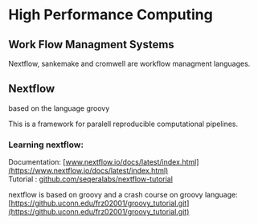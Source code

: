 # High Performance Computing  


## Work Flow Managment Systems  

Nextflow, sankemake and cromwell are workflow managment languages.   

## Nextflow  

based on the language groovy   

This is a framework for paralell reproducible computational pipelines.  

### Learning nextflow:  
Documentation:   [www.nextflow.io/docs/latest/index.html](https://www.nextflow.io/docs/latest/index.html)  
Tutorial     :   [github.com/seqeralabs/nextflow-tutorial](https://github.com/seqeralabs/nextflow-tutorial)  

nextflow is based on groovy and a crash course on groovy language:  
[https://github.uconn.edu/frz02001/groovy_tutorial.git](https://github.uconn.edu/frz02001/groovy_tutorial.git)


